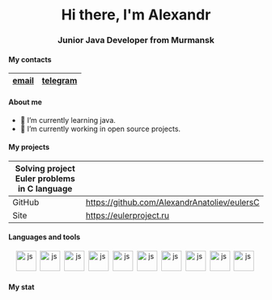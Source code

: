 <div id="header" align="center">
  <h1>Hi there, I'm Alexandr</h1>
  <h3> Junior Java Developer from Murmansk</h3>
</div>


#### My contacts

| [email](otetzalexandr1986@gmail.com)| [telegram](https://t.me/AlexandrAnatoliev) |
|:-----------------:|:------------------------:|


#### About me

- 🌱 I’m currently learning java.
- 🔭 I’m currently working in open source projects.


#### My projects

| Solving project Euler problems in C language | |
|--------------------------------|-|
| GitHub | https://github.com/AlexandrAnatoliev/eulersC |
| Site | https://eulerproject.ru |


#### Languages and tools

<div id="pictures" align="center">
  <a>
    <img src="https://cdn.jsdelivr.net/gh/devicons/devicon@latest/icons/java/java-original-wordmark.svg"
    title="js" width="40" height="40"/>&nbsp;
    <img src="https://cdn.jsdelivr.net/gh/devicons/devicon@latest/icons/c/c-original.svg" 
    title="js" width="40" height="40"/>&nbsp;
    <img src="https://cdn.jsdelivr.net/gh/devicons/devicon@latest/icons/python/python-original-wordmark.svg"
    title="js" width="40" height="40"/>&nbsp;
    <img src="https://cdn.jsdelivr.net/gh/devicons/devicon@latest/icons/intellij/intellij-original.svg" 
    title="js" width="40" height="40"/>&nbsp;
    <img src="https://cdn.jsdelivr.net/gh/devicons/devicon@latest/icons/gcc/gcc-original.svg"
    title="js" width="40" height="40"/>&nbsp;
    <img src="https://cdn.jsdelivr.net/gh/devicons/devicon@latest/icons/pycharm/pycharm-original.svg"
    title="js" width="40" height="40"/>&nbsp;
      <img src="https://cdn.jsdelivr.net/gh/devicons/devicon@latest/icons/git/git-original.svg"
      title="js" width="40" height="40"/>&nbsp;
      <img src="https://cdn.jsdelivr.net/gh/devicons/devicon@latest/icons/github/github-original.svg"
      title="js" width="40" height="40"/>&nbsp;
      <img src="https://cdn.jsdelivr.net/gh/devicons/devicon@latest/icons/linux/linux-original.svg"
      title="js" width="40" height="40"/>&nbsp; 
      <img src="https://cdn.jsdelivr.net/gh/devicons/devicon@latest/icons/ubuntu/ubuntu-original.svg"
      title="js" width="40" height="40"/>&nbsp; 
    </a>
</div>


#### My stat

<div id="stat" align="center">
    <img src="https://github-profile-summary-cards.vercel.app/api/cards/profile-details?username=AlexandrAnatoliev&theme=github_dark" alt=""/>
    <img src="https://github-profile-summary-cards.vercel.app/api/cards/most-commit-language?username=AlexandrAnatoliev&theme=github_dark" alt=""/>
     <img src="https://github-profile-summary-cards.vercel.app/api/cards/stats?username=AlexandrAnatoliev&theme=github_dark" alt=""/>
</div>

